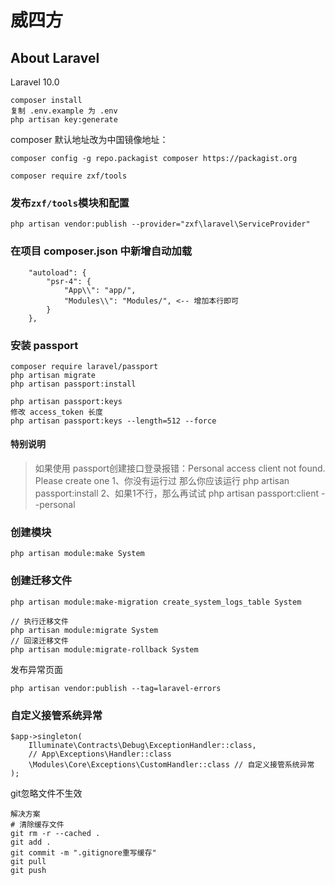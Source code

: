 # 威四方

## About Laravel

Laravel 10.0

```
composer install
复制 .env.example 为 .env
php artisan key:generate
```

composer 默认地址改为中国镜像地址：

```
composer config -g repo.packagist composer https://packagist.org
```

```
composer require zxf/tools 
```

### 发布`zxf/tools`模块和配置

```
php artisan vendor:publish --provider="zxf\laravel\ServiceProvider"
```

### 在项目 composer.json 中新增自动加载

```
    "autoload": {
        "psr-4": {
            "App\\": "app/",
            "Modules\\": "Modules/", <-- 增加本行即可
        }
    },
```

### 安装 passport

```
composer require laravel/passport
php artisan migrate
php artisan passport:install

php artisan passport:keys
修改 access_token 长度
php artisan passport:keys --length=512 --force
```

#### 特别说明

> 如果使用 passport创建接口登录报错：Personal access client not found. Please create one
> 1、你没有运行过 那么你应该运行 php artisan passport:install
> 2、如果1不行，那么再试试 php artisan passport:client --personal

### 创建模块

```
php artisan module:make System
```

### 创建迁移文件

```
php artisan module:make-migration create_system_logs_table System

// 执行迁移文件
php artisan module:migrate System
// 回滚迁移文件
php artisan module:migrate-rollback System
```

发布异常页面

```
php artisan vendor:publish --tag=laravel-errors
```

### 自定义接管系统异常

```
$app->singleton(
    Illuminate\Contracts\Debug\ExceptionHandler::class,
    // App\Exceptions\Handler::class
    \Modules\Core\Exceptions\CustomHandler::class // 自定义接管系统异常
);
```

git忽略文件不生效

```
解决方案
# 清除缓存文件
git rm -r --cached .
git add .
git commit -m ".gitignore重写缓存"
git pull
git push
```
